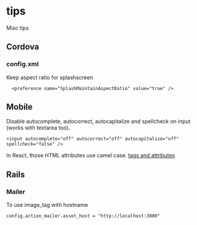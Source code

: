 # tips
Misc tips


## Cordova

### config.xml

Keep aspect ratio for splashscreen

```
  <preference name="SplashMaintainAspectRatio" value="true" />
```

## Mobile

Disable autocomplete, autocorrect, autocapitalize and spellcheck on input (works with textarea too).

```
<input autocomplete="off" autocorrect="off" autocapitalize="off" spellcheck="false" />
```

In React, those HTML attributes use camel case. [tags and attributes](https://facebook.github.io/react/docs/tags-and-attributes.html)

## Rails

### Mailer

To use image_tag with hostname

```
config.action_mailer.asset_host = "http://localhost:3000"
```

